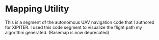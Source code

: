 # Mapping Utility 

This is a segment of the autonomous UAV navigation code that I authored for XIPITER. I used this code segment
to visualize the flight path my algorithm generated. (Basemap is now deprecated)
